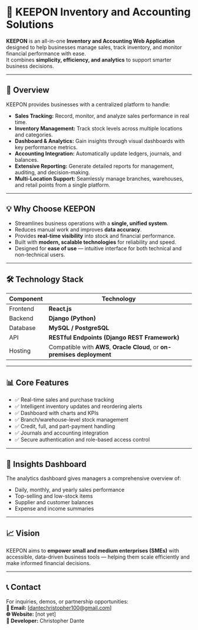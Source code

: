 # 🧾 KEEPON Inventory and Accounting Solutions

**KEEPON** is an all-in-one **Inventory and Accounting Web Application** designed to help businesses manage sales, track inventory, and monitor financial performance with ease.  
It combines **simplicity, efficiency, and analytics** to support smarter business decisions.

---

## 🚀 Overview

KEEPON provides businesses with a centralized platform to handle:
- **Sales Tracking:** Record, monitor, and analyze sales performance in real time.  
- **Inventory Management:** Track stock levels across multiple locations and categories.  
- **Dashboard & Analytics:** Gain insights through visual dashboards with key performance metrics.  
- **Accounting Integration:** Automatically update ledgers, journals, and balances.  
- **Extensive Reporting:** Generate detailed reports for management, auditing, and decision-making.  
- **Multi-Location Support:** Seamlessly manage branches, warehouses, and retail points from a single platform.  

---

## 💡 Why Choose KEEPON

- Streamlines business operations with a **single, unified system**.  
- Reduces manual work and improves **data accuracy**.  
- Provides **real-time visibility** into stock and financial performance.  
- Built with **modern, scalable technologies** for reliability and speed.  
- Designed for **ease of use** — intuitive interface for both technical and non-technical users.

---

## 🛠️ Technology Stack

| Component | Technology |
|------------|-------------|
| Frontend | **React.js** |
| Backend | **Django (Python)** |
| Database | **MySQL / PostgreSQL** |
| API | **RESTful Endpoints (Django REST Framework)** |
| Hosting | Compatible with **AWS**, **Oracle Cloud**, or **on-premises deployment** |

---

## 📊 Core Features

- ✅ Real-time sales and purchase tracking  
- ✅ Intelligent inventory updates and reordering alerts  
- ✅ Dashboard with charts and KPIs  
- ✅ Branch/warehouse-level stock management  
- ✅ Credit, full, and part-payment handling  
- ✅ Journals and accounting integration  
- ✅ Secure authentication and role-based access control  

---

## 🧠 Insights Dashboard

The analytics dashboard gives managers a comprehensive overview of:
- Daily, monthly, and yearly sales performance  
- Top-selling and low-stock items  
- Supplier and customer balances  
- Expense and income summaries  

---

## 📈 Vision

KEEPON aims to **empower small and medium enterprises (SMEs)** with accessible, data-driven business tools — helping them scale efficiently and make informed financial decisions.

---

## 📞 Contact

For inquiries, demos, or partnership opportunities:  
**📧 Email:** [dantechristopher100@gmail.com]  
**🌐 Website:** [not yet]  
**👤 Developer:** Christopher Dante  
